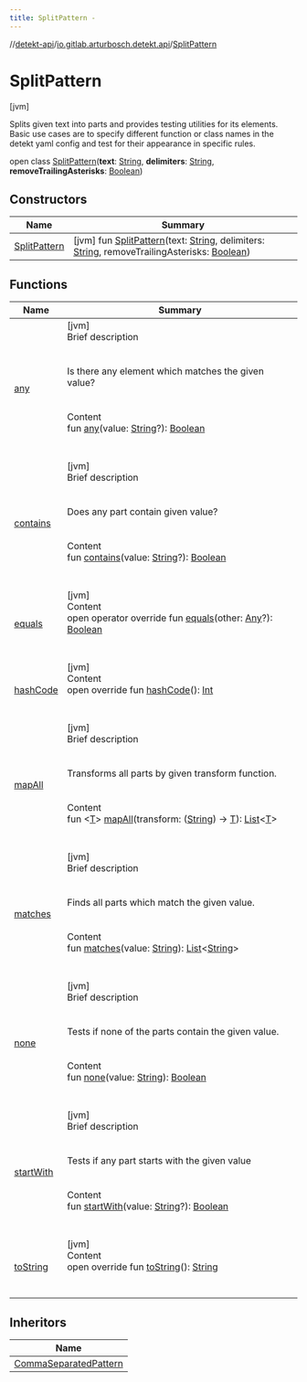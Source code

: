```yaml
---
title: SplitPattern -
---
```

//[detekt-api](../../index.md)/[io.gitlab.arturbosch.detekt.api](../index.md)/[SplitPattern](index.md)



# SplitPattern  
 [jvm] 

Splits given text into parts and provides testing utilities for its elements. Basic use cases are to specify different function or class names in the detekt yaml config and test for their appearance in specific rules.

open class [SplitPattern](index.md)(**text**: [String](https://kotlinlang.org/api/latest/jvm/stdlib/kotlin/-string/index.html), **delimiters**: [String](https://kotlinlang.org/api/latest/jvm/stdlib/kotlin/-string/index.html), **removeTrailingAsterisks**: [Boolean](https://kotlinlang.org/api/latest/jvm/stdlib/kotlin/-boolean/index.html))   


## Constructors  
  
|  Name|  Summary| 
|---|---|
| [SplitPattern](-split-pattern.md)|  [jvm] fun [SplitPattern](-split-pattern.md)(text: [String](https://kotlinlang.org/api/latest/jvm/stdlib/kotlin/-string/index.html), delimiters: [String](https://kotlinlang.org/api/latest/jvm/stdlib/kotlin/-string/index.html), removeTrailingAsterisks: [Boolean](https://kotlinlang.org/api/latest/jvm/stdlib/kotlin/-boolean/index.html))   <br>


## Functions  
  
|  Name|  Summary| 
|---|---|
| [any](any.md)| [jvm]  <br>Brief description  <br><br><br>Is there any element which matches the given value?<br><br>  <br>Content  <br>fun [any](any.md)(value: [String](https://kotlinlang.org/api/latest/jvm/stdlib/kotlin/-string/index.html)?): [Boolean](https://kotlinlang.org/api/latest/jvm/stdlib/kotlin/-boolean/index.html)  <br><br><br>
| [contains](contains.md)| [jvm]  <br>Brief description  <br><br><br>Does any part contain given value?<br><br>  <br>Content  <br>fun [contains](contains.md)(value: [String](https://kotlinlang.org/api/latest/jvm/stdlib/kotlin/-string/index.html)?): [Boolean](https://kotlinlang.org/api/latest/jvm/stdlib/kotlin/-boolean/index.html)  <br><br><br>
| [equals](../../io.gitlab.arturbosch.detekt.api.internal/-yaml-config/-companion/index.md#kotlin/Any/equals/#kotlin.Any?/PointingToDeclaration/)| [jvm]  <br>Content  <br>open operator override fun [equals](../../io.gitlab.arturbosch.detekt.api.internal/-yaml-config/-companion/index.md#kotlin/Any/equals/#kotlin.Any?/PointingToDeclaration/)(other: [Any](https://kotlinlang.org/api/latest/jvm/stdlib/kotlin/-any/index.html)?): [Boolean](https://kotlinlang.org/api/latest/jvm/stdlib/kotlin/-boolean/index.html)  <br><br><br>
| [hashCode](../../io.gitlab.arturbosch.detekt.api.internal/-yaml-config/-companion/index.md#kotlin/Any/hashCode/#/PointingToDeclaration/)| [jvm]  <br>Content  <br>open override fun [hashCode](../../io.gitlab.arturbosch.detekt.api.internal/-yaml-config/-companion/index.md#kotlin/Any/hashCode/#/PointingToDeclaration/)(): [Int](https://kotlinlang.org/api/latest/jvm/stdlib/kotlin/-int/index.html)  <br><br><br>
| [mapAll](map-all.md)| [jvm]  <br>Brief description  <br><br><br>Transforms all parts by given transform function.<br><br>  <br>Content  <br>fun <[T](map-all.md)> [mapAll](map-all.md)(transform: ([String](https://kotlinlang.org/api/latest/jvm/stdlib/kotlin/-string/index.html)) -> [T](map-all.md)): [List](https://kotlinlang.org/api/latest/jvm/stdlib/kotlin.collections/-list/index.html)<[T](map-all.md)>  <br><br><br>
| [matches](matches.md)| [jvm]  <br>Brief description  <br><br><br>Finds all parts which match the given value.<br><br>  <br>Content  <br>fun [matches](matches.md)(value: [String](https://kotlinlang.org/api/latest/jvm/stdlib/kotlin/-string/index.html)): [List](https://kotlinlang.org/api/latest/jvm/stdlib/kotlin.collections/-list/index.html)<[String](https://kotlinlang.org/api/latest/jvm/stdlib/kotlin/-string/index.html)>  <br><br><br>
| [none](none.md)| [jvm]  <br>Brief description  <br><br><br>Tests if none of the parts contain the given value.<br><br>  <br>Content  <br>fun [none](none.md)(value: [String](https://kotlinlang.org/api/latest/jvm/stdlib/kotlin/-string/index.html)): [Boolean](https://kotlinlang.org/api/latest/jvm/stdlib/kotlin/-boolean/index.html)  <br><br><br>
| [startWith](start-with.md)| [jvm]  <br>Brief description  <br><br><br>Tests if any part starts with the given value<br><br>  <br>Content  <br>fun [startWith](start-with.md)(value: [String](https://kotlinlang.org/api/latest/jvm/stdlib/kotlin/-string/index.html)?): [Boolean](https://kotlinlang.org/api/latest/jvm/stdlib/kotlin/-boolean/index.html)  <br><br><br>
| [toString](../../io.gitlab.arturbosch.detekt.api.internal/-yaml-config/-companion/index.md#kotlin/Any/toString/#/PointingToDeclaration/)| [jvm]  <br>Content  <br>open override fun [toString](../../io.gitlab.arturbosch.detekt.api.internal/-yaml-config/-companion/index.md#kotlin/Any/toString/#/PointingToDeclaration/)(): [String](https://kotlinlang.org/api/latest/jvm/stdlib/kotlin/-string/index.html)  <br><br><br>


## Inheritors  
  
|  Name| 
|---|
| [CommaSeparatedPattern](../../io.gitlab.arturbosch.detekt.api.internal/-comma-separated-pattern/index.md)


